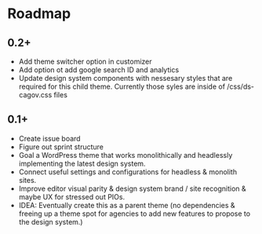 # Roadmap
## 0.2+
* Add theme switcher option in customizer
* Add option ot add google search ID and analytics
* Update design system components with nessesary styles that are required for this child theme. Currently those syles are inside of /css/ds-cagov.css files

## 0.1+
* Create issue board
* Figure out sprint structure
* Goal a WordPress theme that works monolithically and headlessly implementing the latest design system.
* Connect useful settings and configurations for headless & monolith sites.
* Improve editor visual parity & design system brand / site recognition & maybe UX for stressed out PIOs.
* IDEA: Eventually create this as a parent theme (no dependencies & freeing up a theme spot for agencies to add new features to propose to the design system.)